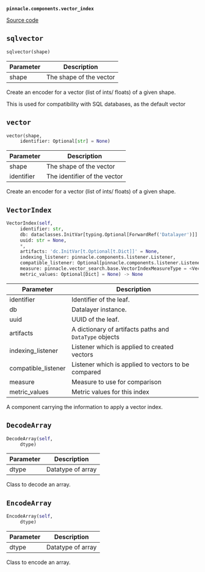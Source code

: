 **`pinnacle.components.vector_index`** 

[Source code](https://github.com/pinnacle/pinnacle/blob/main/pinnacle.components/vector_index.py)

## `sqlvector` 

```python
sqlvector(shape)
```
| Parameter | Description |
|-----------|-------------|
| shape | The shape of the vector |

Create an encoder for a vector (list of ints/ floats) of a given shape.

This is used for compatibility with SQL databases, as the default vector

## `vector` 

```python
vector(shape,
     identifier: Optional[str] = None)
```
| Parameter | Description |
|-----------|-------------|
| shape | The shape of the vector |
| identifier | The identifier of the vector |

Create an encoder for a vector (list of ints/ floats) of a given shape.

## `VectorIndex` 

```python
VectorIndex(self,
     identifier: str,
     db: dataclasses.InitVar[typing.Optional[ForwardRef('Datalayer')]] = None,
     uuid: str = None,
     *,
     artifacts: 'dc.InitVar[t.Optional[t.Dict]]' = None,
     indexing_listener: pinnacle.components.listener.Listener,
     compatible_listener: Optional[pinnacle.components.listener.Listener] = None,
     measure: pinnacle.vector_search.base.VectorIndexMeasureType = <VectorIndexMeasureType.cosine: 'cosine'>,
     metric_values: Optional[Dict] = None) -> None
```
| Parameter | Description |
|-----------|-------------|
| identifier | Identifier of the leaf. |
| db | Datalayer instance. |
| uuid | UUID of the leaf. |
| artifacts | A dictionary of artifacts paths and `DataType` objects |
| indexing_listener | Listener which is applied to created vectors |
| compatible_listener | Listener which is applied to vectors to be compared |
| measure | Measure to use for comparison |
| metric_values | Metric values for this index |

A component carrying the information to apply a vector index.

## `DecodeArray` 

```python
DecodeArray(self,
     dtype)
```
| Parameter | Description |
|-----------|-------------|
| dtype | Datatype of array |

Class to decode an array.

## `EncodeArray` 

```python
EncodeArray(self,
     dtype)
```
| Parameter | Description |
|-----------|-------------|
| dtype | Datatype of array |

Class to encode an array.

